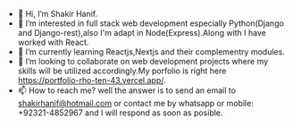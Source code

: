 - 👋 Hi, I’m Shakir Hanif.
- 👀 I’m interested in full stack web development especially Python(Django and Django-rest),also I'm adapt in Node(Express).Along with I have worked with React.  
- 🌱 I’m currently learning Reactjs,Nextjs and their complementry modules.
- 💞️ I’m looking to collaborate on web development projects where my skills will be utilized accordingly.My porfolio is right here https://portfolio-rho-ten-43.vercel.app/.
- 📫 How to reach me? well the answer is to send an email to shakirhanif@hotmail.com or contact me by whatsapp or mobile: +92321-4852967 and I will respond as soon as posible.

<!---
shakirhanif/shakirhanif is a ✨ special ✨ repository because its `README.md` (this file) appears on your GitHub profile.
You can click the Preview link to take a look at your changes.
--->
